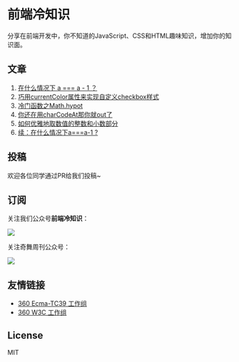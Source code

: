 # 前端冷知识

分享在前端开发中，你不知道的JavaScript、CSS和HTML趣味知识，增加你的知识面。

## 文章

1. [在什么情况下 a === a - 1 ？](https://github.com/akira-cn/FE_You_dont_know/issues/1)
1. [巧用currentColor属性来实现自定义checkbox样式](https://github.com/akira-cn/FE_You_dont_know/issues/2)
1. [冷门函数之Math.hypot](https://github.com/akira-cn/FE_You_dont_know/issues/3)
1. [你还在用charCodeAt那你就out了](https://github.com/akira-cn/FE_You_dont_know/issues/4)
1. [如何优雅地取数值的整数和小数部分](https://github.com/akira-cn/FE_You_dont_know/issues/5)
1. [续：在什么情况下a===a-1 ?](https://github.com/akira-cn/FE_You_dont_know/issues/6)

## 投稿

欢迎各位同学通过PR给我们投稿~

## 订阅

关注我们公众号**前端冷知识**：

![](https://p4.ssl.qhimg.com/t01fb14f42368970233.jpg)

关注奇舞周刊公众号：

![](https://p1.ssl.qhimg.com/t014c9bd3794cd2ced2.png)

## 友情链接

- [360 Ecma-TC39 工作组](https://github.com/75team/tc39)
- [360 W3C 工作组](https://github.com/75team/w3c)

## License

MIT
